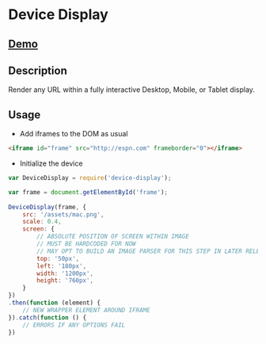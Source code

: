 Device Display
==============

[Demo](http://elevatejs.com)
-----------

Description
-----------

Render any URL within a fully interactive Desktop, Mobile, or Tablet display.

Usage
-----

- Add iframes to the DOM as usual
```html
<iframe id="frame" src="http://espn.com" frameborder="0"></iframe>
```

- Initialize the device
```js
var DeviceDisplay = require('device-display');

var frame = document.getElementById('frame');
            
DeviceDisplay(frame, {
    src: '/assets/mac.png',
    scale: 0.4,
    screen: {
        // ABSOLUTE POSITION OF SCREEN WITHIN IMAGE
        // MUST BE HARDCODED FOR NOW
        // MAY OPT TO BUILD AN IMAGE PARSER FOR THIS STEP IN LATER RELEASES
        top: '50px',
        left: '180px',
        width: '1200px',
        height: '760px',
    }
})
.then(function (element) {
    // NEW WRAPPER ELEMENT AROUND IFRAME
}).catch(function () {
    // ERRORS IF ANY OPTIONS FAIL
})
```